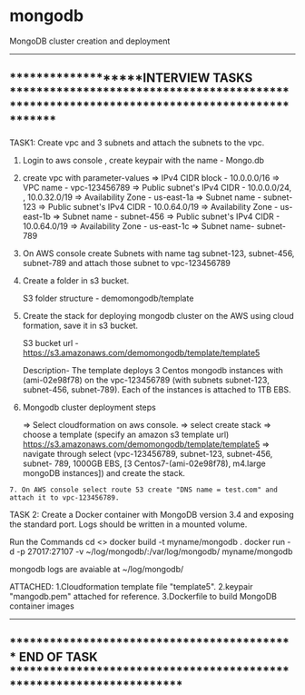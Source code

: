 # mongodb
MongoDB cluster creation and deployment

-------------------------------------------------------------------------------------------------------------------------------
*******************INTERVIEW TASKS  *******************************************************************************************
-------------------------------------------------------------------------------------------------------------------------------
TASK1: Create vpc and 3 subnets and attach the subnets to the vpc.

  1. Login to aws console , create keypair with the name - Mongo.db
  2. create vpc with parameter-values
      => IPv4 CIDR block - 10.0.0.0/16
      => VPC name - vpc-123456789
      => Public subnet's IPv4 CIDR - 10.0.0.0/24, , 10.0.32.0/19
      => Availability Zone - us-east-1a
      => Subnet name - subnet-123
      => Public subnet's IPv4 CIDR - 10.0.64.0/19
      => Availability Zone - us-east-1b
      => Subnet name - subnet-456
      => Public subnet's IPv4 CIDR - 10.0.64.0/19
      => Availability Zone - us-east-1c
      => Subnet name- subnet-789

  3. On AWS console create Subnets with name tag subnet-123, subnet-456, subnet-789 and attach those subnet to vpc-123456789

  4. Create a folder in s3 bucket.

        S3 folder structure - demomongodb/template

  5. Create the stack for deploying mongodb cluster on the AWS using cloud formation, save it in s3 bucket.

        S3 bucket url - https://s3.amazonaws.com/demomongodb/template/template5

        Description-
        The template deploys 3 Centos mongodb instances with (ami-02e98f78) on the vpc-123456789 (with subnets subnet-123,
        subnet-456, subnet-789).
        Each of the instances is attached to 1TB EBS.

   6. Mongodb cluster deployment steps

      => Select cloudformation on aws console.
      => select create stack
      => choose a template (specify an amazon s3 template url)
          https://s3.amazonaws.com/demomongodb/template/template5
      => navigate through select (vpc-123456789, subnet-123, subnet-456, subnet- 789, 1000GB EBS, [3 Centos7-(ami-02e98f78),
      m4.large mongoDB instances]) and create the stack.

    7. On AWS console select route 53 create "DNS name = test.com" and attach it to vpc-123456789.

TASK 2: Create a Docker container with MongoDB version 3.4 and exposing the standard port. Logs should be written in a mounted volume.

   Run the Commands
   cd <<Path To my Dockerfile>>
   docker build -t myname/mongodb .
   docker run -d -p 27017:27107 -v ~/log/mongodb/:/var/log/mongodb/ myname/mongodb

   mongodb logs are avaiable at ~/log/mongodb/



ATTACHED:
  1.Cloudformation template file "template5".
  2.keypair "mangodb.pem" attached for reference.
  3.Dockerfile to build MongoDB container images

  -------------------------------------------------------------------------------------------------------------------------------
  ******************************************* END OF TASK   ********************************************************************
  ------------------------------------------------------------------------------------------------------------------------------
